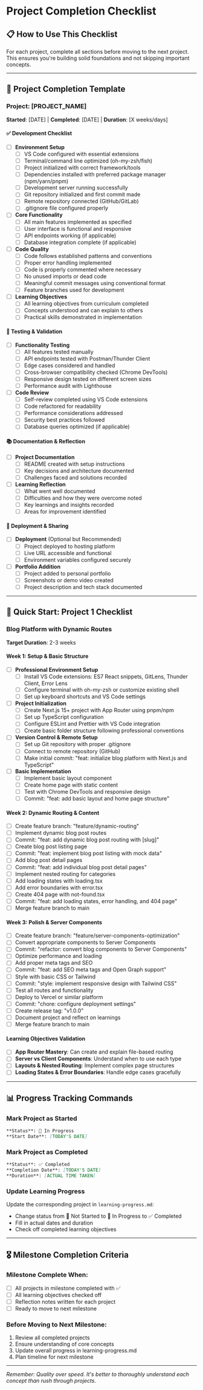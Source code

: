 # Project Completion Checklist

## 📋 How to Use This Checklist

For each project, complete all sections before moving to the next project. This ensures you're building solid foundations and not skipping important concepts.

---

## 🏁 Project Completion Template

### Project: [PROJECT_NAME]
**Started**: [DATE] | **Completed**: [DATE] | **Duration**: [X weeks/days]

#### ✅ Development Checklist
- [ ] **Environment Setup**
  - [ ] VS Code configured with essential extensions
  - [ ] Terminal/command line optimized (oh-my-zsh/fish)
  - [ ] Project initialized with correct framework/tools
  - [ ] Dependencies installed with preferred package manager (npm/yarn/pnpm)
  - [ ] Development server running successfully
  - [ ] Git repository initialized and first commit made
  - [ ] Remote repository connected (GitHub/GitLab)
  - [ ] .gitignore file configured properly

- [ ] **Core Functionality**
  - [ ] All main features implemented as specified
  - [ ] User interface is functional and responsive
  - [ ] API endpoints working (if applicable)
  - [ ] Database integration complete (if applicable)

- [ ] **Code Quality**
  - [ ] Code follows established patterns and conventions
  - [ ] Proper error handling implemented
  - [ ] Code is properly commented where necessary
  - [ ] No unused imports or dead code
  - [ ] Meaningful commit messages using conventional format
  - [ ] Feature branches used for development

- [ ] **Learning Objectives**
  - [ ] All learning objectives from curriculum completed
  - [ ] Concepts understood and can explain to others
  - [ ] Practical skills demonstrated in implementation

#### 🧪 Testing & Validation
- [ ] **Functionality Testing**
  - [ ] All features tested manually
  - [ ] API endpoints tested with Postman/Thunder Client
  - [ ] Edge cases considered and handled
  - [ ] Cross-browser compatibility checked (Chrome DevTools)
  - [ ] Responsive design tested on different screen sizes
  - [ ] Performance audit with Lighthouse

- [ ] **Code Review**
  - [ ] Self-review completed using VS Code extensions
  - [ ] Code refactored for readability
  - [ ] Performance considerations addressed
  - [ ] Security best practices followed
  - [ ] Database queries optimized (if applicable)

#### 📚 Documentation & Reflection
- [ ] **Project Documentation**
  - [ ] README created with setup instructions
  - [ ] Key decisions and architecture documented
  - [ ] Challenges faced and solutions recorded

- [ ] **Learning Reflection**
  - [ ] What went well documented
  - [ ] Difficulties and how they were overcome noted
  - [ ] Key learnings and insights recorded
  - [ ] Areas for improvement identified

#### 🚀 Deployment & Sharing
- [ ] **Deployment** (Optional but Recommended)
  - [ ] Project deployed to hosting platform
  - [ ] Live URL accessible and functional
  - [ ] Environment variables configured securely

- [ ] **Portfolio Addition**
  - [ ] Project added to personal portfolio
  - [ ] Screenshots or demo video created
  - [ ] Project description and tech stack documented

---

## 🎯 Quick Start: Project 1 Checklist

### Blog Platform with Dynamic Routes
**Target Duration**: 2-3 weeks

#### Week 1: Setup & Basic Structure
- [ ] **Professional Environment Setup**
  - [ ] Install VS Code extensions: ES7 React snippets, GitLens, Thunder Client, Error Lens
  - [ ] Configure terminal with oh-my-zsh or customize existing shell
  - [ ] Set up keyboard shortcuts and VS Code settings
- [ ] **Project Initialization**
  - [ ] Create Next.js 15+ project with App Router using pnpm/npm
  - [ ] Set up TypeScript configuration
  - [ ] Configure ESLint and Prettier with VS Code integration
  - [ ] Create basic folder structure following professional conventions
- [ ] **Version Control & Remote Setup**
  - [ ] Set up Git repository with proper .gitignore
  - [ ] Connect to remote repository (GitHub)
  - [ ] Make initial commit: "feat: initialize blog platform with Next.js and TypeScript"
- [ ] **Basic Implementation**
  - [ ] Implement basic layout component
  - [ ] Create home page with static content
  - [ ] Test with Chrome DevTools and responsive design
  - [ ] Commit: "feat: add basic layout and home page structure"

#### Week 2: Dynamic Routing & Content
- [ ] Create feature branch: "feature/dynamic-routing"
- [ ] Implement dynamic blog post routes
- [ ] Commit: "feat: add dynamic blog post routing with [slug]"
- [ ] Create blog post listing page
- [ ] Commit: "feat: implement blog post listing with mock data"
- [ ] Add blog post detail pages
- [ ] Commit: "feat: add individual blog post detail pages"
- [ ] Implement nested routing for categories
- [ ] Add loading states with loading.tsx
- [ ] Add error boundaries with error.tsx
- [ ] Create 404 page with not-found.tsx
- [ ] Commit: "feat: add loading states, error handling, and 404 page"
- [ ] Merge feature branch to main

#### Week 3: Polish & Server Components
- [ ] Create feature branch: "feature/server-components-optimization"
- [ ] Convert appropriate components to Server Components
- [ ] Commit: "refactor: convert blog components to Server Components"
- [ ] Optimize performance and loading
- [ ] Add proper meta tags and SEO
- [ ] Commit: "feat: add SEO meta tags and Open Graph support"
- [ ] Style with basic CSS or Tailwind
- [ ] Commit: "style: implement responsive design with Tailwind CSS"
- [ ] Test all routes and functionality
- [ ] Deploy to Vercel or similar platform
- [ ] Commit: "chore: configure deployment settings"
- [ ] Create release tag: "v1.0.0"
- [ ] Document project and reflect on learnings
- [ ] Merge feature branch to main

#### Learning Objectives Validation
- [ ] **App Router Mastery**: Can create and explain file-based routing
- [ ] **Server vs Client Components**: Understand when to use each type
- [ ] **Layouts & Nested Routing**: Implement complex page structures
- [ ] **Loading States & Error Boundaries**: Handle edge cases gracefully

---

## 📊 Progress Tracking Commands

### Mark Project as Started
```markdown
**Status**: 🔄 In Progress
**Start Date**: [TODAY'S DATE]
```

### Mark Project as Completed  
```markdown
**Status**: ✅ Completed
**Completion Date**: [TODAY'S DATE]
**Duration**: [ACTUAL TIME TAKEN]
```

### Update Learning Progress
Update the corresponding project in `learning-progress.md`:
- Change status from 🔲 Not Started to 🔄 In Progress to ✅ Completed
- Fill in actual dates and duration
- Check off completed learning objectives

---

## 🎖️ Milestone Completion Criteria

### Milestone Complete When:
- [ ] All projects in milestone completed with ✅
- [ ] All learning objectives checked off
- [ ] Reflection notes written for each project
- [ ] Ready to move to next milestone

### Before Moving to Next Milestone:
1. Review all completed projects
2. Ensure understanding of core concepts
3. Update overall progress in learning-progress.md
4. Plan timeline for next milestone

---

*Remember: Quality over speed. It's better to thoroughly understand each concept than rush through projects.*